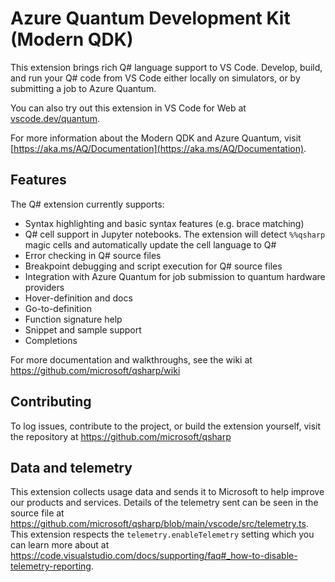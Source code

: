 # Azure Quantum Development Kit (Modern QDK)

This extension brings rich Q# language support to VS Code. Develop, build, and run your Q# code from VS Code either locally on simulators, or by submitting a job to Azure Quantum.

You can also try out this extension in VS Code for Web at [vscode.dev/quantum](https://vscode.dev/quantum).

For more information about the Modern QDK and Azure Quantum, visit [https://aka.ms/AQ/Documentation](https://aka.ms/AQ/Documentation).

## Features

The Q# extension currently supports:

- Syntax highlighting and basic syntax features (e.g. brace matching)
- Q# cell support in Jupyter notebooks. The extension will detect `%%qsharp` magic cells and automatically update the cell language to Q#
- Error checking in Q# source files
- Breakpoint debugging and script execution for Q# source files
- Integration with Azure Quantum for job submission to quantum hardware providers
- Hover-definition and docs
- Go-to-definition
- Function signature help
- Snippet and sample support
- Completions

For more documentation and walkthroughs, see the wiki at <https://github.com/microsoft/qsharp/wiki>

## Contributing

To log issues, contribute to the project, or build the extension yourself, visit the repository at <https://github.com/microsoft/qsharp>

## Data and telemetry

This extension collects usage data and sends it to Microsoft to help improve our products and services.
Details of the telemetry sent can be seen in the source file at <https://github.com/microsoft/qsharp/blob/main/vscode/src/telemetry.ts>.
This extension respects the `telemetry.enableTelemetry` setting which you can learn more about at
<https://code.visualstudio.com/docs/supporting/faq#_how-to-disable-telemetry-reporting>.
